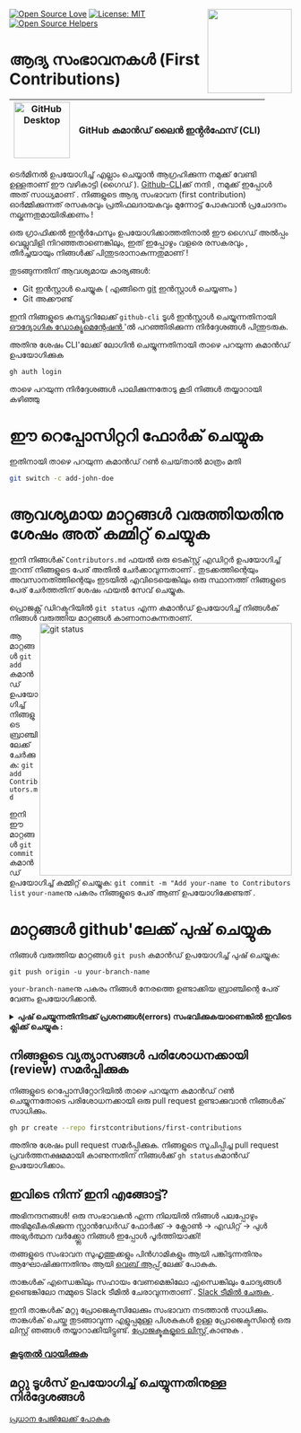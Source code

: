 [![Open Source Love](https://badges.frapsoft.com/os/v1/open-source.svg?v=103)](https://github.com/ellerbrock/open-source-badges/)
[<img align="right" width="150" src="https://firstcontributions.github.io/assets/gui-tool-tutorials/github-desktop-tutorial/join-slack-team.png">](https://join.slack.com/t/firstcontributors/shared_invite/enQtNjkxNzQwNzA2MTMwLTVhMWJjNjg2ODRlNWZhNjIzYjgwNDIyZWYwZjhjYTQ4OTBjMWM0MmFhZDUxNzBiYzczMGNiYzcxNjkzZDZlMDM)
[![License: MIT](https://img.shields.io/badge/License-MIT-green.svg)](https://opensource.org/licenses/MIT)
[![Open Source Helpers](https://www.codetriage.com/roshanjossey/first-contributions/badges/users.svg)](https://www.codetriage.com/roshanjossey/first-contributions)

# ആദ്യ സംഭാവനകൾ (First Contributions)

| <img alt="GitHub Desktop" src="https://cdn.icon-icons.com/icons2/2157/PNG/512/github_git_hub_logo_icon_132878.png" width="100"> | GitHub കമാൻഡ് ലൈൻ ഇൻ്റർഫേസ് (CLI) |
| ------------------------------------------------------------------------------------------------------------------------------- | --------------------------------- |

ടെർമിനൽ ഉപയോഗിച്ച് എല്ലാം ചെയ്യാൻ ആഗ്രഹിക്കുന്ന നമുക്ക് വേണ്ടി ഉള്ളതാണ് ഈ വഴികാട്ടി (ഗൈഡ് ). [Github-CLI](https://cli.github.com/)ക്ക് നന്ദി , നമുക്ക് ഇപ്പോൾ അത് സാധ്യമാണ് . നിങ്ങളുടെ ആദ്യ സംഭാവന (first contribution) ഓർമ്മിക്കുന്നത് രസകരവും പ്രതിഫലദായകവും മുന്നോട്ട് പോകുവാൻ പ്രചോദനം നല്കുന്നതുമായിരിക്കണം !

ഒരു ഗ്രാഫിക്കൽ ഇൻ്റർഫേസും ഉപയോഗിക്കാത്തതിനാൽ ഈ ഗൈഡ് അൽപ്പം വെല്ലുവിളി നിറഞ്ഞതാണെങ്കിലും, ഇത് ഇപ്പോഴും വളരെ രസകരവും , തീർച്ചയായും നിങ്ങൾക്ക് പിന്തുടരാനാകുന്നതുമാണ് !

തുടങ്ങുന്നതിന് ആവശ്യമായ കാര്യങ്ങൾ:

- Git ഇൻസ്റ്റാൾ ചെയ്യുക ( എങ്ങിനെ [git](https://git-scm.com/downloads) ഇൻസ്റ്റാൾ ചെയ്യണം )
- Git അക്കൗണ്ട്

ഇനി നിങ്ങളുടെ കമ്പ്യൂട്ടറിലേക്ക് `github-cli` ടൂൾ ഇൻസ്റ്റാൾ ചെയ്യുന്നതിനായി [ഔദ്യോഗിക ഡോക്യൂമെന്റേഷൻ ](https://github.com/cli/cli#installation)'ൽ പറഞ്ഞിരിക്കുന്ന നിർദ്ദേശങ്ങൾ പിന്തുടരുക.

അതിനു ശേഷം CLI'ലേക്ക് ലോഗിൻ ചെയ്യുന്നതിനായി താഴെ പറയുന്ന കമാൻഡ് ഉപയോഗിക്കുക

```bash
gh auth login
```

താഴെ പറയുന്ന നിർദ്ദേശങ്ങൾ പാലിക്കുന്നതോടു കൂടി നിങ്ങൾ തയ്യാറായി കഴിഞ്ഞു

# ഈ റെപ്പോസിറ്ററി ഫോർക് ചെയ്യുക

ഇതിനായി താഴെ പറയുന്ന കമാൻഡ് റൺ ചെയ്‌താൽ മാത്രം മതി

```bash
git switch -c add-john-doe
```

# ആവശ്യമായ മാറ്റങ്ങൾ വരുത്തിയതിനു ശേഷം അത് കമ്മിറ്റ് ചെയ്യുക

ഇനി നിങ്ങൾക് `Contributors.md` ഫയൽ ഒരു ടെക്സ്റ്റ് എഡിറ്റർ ഉപയോഗിച്ച് തുറന്ന് നിങ്ങളുടെ പേര് അതിൽ ചേർക്കാവുന്നതാണ് . തുടക്കത്തിന്റെയും അവസാനത്ത്തിന്റെയും ഇടയിൽ എവിടെയെങ്കിലും ഒരു സ്ഥാനത്ത് നിങ്ങളുടെ പേര് ചേർത്തതിന് ശേഷം ഫയൽ സേവ് ചെയ്യുക.

പ്രൊജക്റ്റ് ഡിറക്ടറിയിൽ `git status` എന്ന കമാൻഡ് ഉപയോഗിച്ച് നിങ്ങൾക് നിങ്ങൾ വരുത്തിയ മാറ്റങ്ങൾ കാണാനാകുന്നതാണ്.
<img align="right" width="450" src="https://firstcontributions.github.io/assets/Readme/git-status.png" alt="git status" />

ആ മാറ്റങ്ങൾ `git add` കമാൻഡ് ഉപയോഗിച്ച് നിങ്ങളുടെ ബ്രാഞ്ചിലേക്ക് ചേർക്കുക:
`git add Contributors.md`

ഇനി ഈ മാറ്റങ്ങൾ `git commit`കമാൻഡ് ഉപയോഗിച്ച് കമ്മിറ്റ് ചെയ്യുക:
`git commit -m "Add your-name to Contributors list`
`your-name`നു പകരം നിങ്ങളുടെ പേര് ആണ് ഉപയോഗിക്കേണ്ടത് .

# മാറ്റങ്ങൾ github'ലേക്ക് പുഷ് ചെയ്യുക

നിങ്ങൾ വരുത്തിയ മാറ്റങ്ങൾ `git push` കമാൻഡ് ഉപയോഗിച്ച് പുഷ് ചെയ്യുക:

```
git push origin -u your-branch-name
```

`your-branch-name`നു പകരം നിങ്ങൾ നേരത്തെ ഉണ്ടാക്കിയ ബ്രാഞ്ചിന്റെ പേര് വേണം ഉപയോഗിക്കാൻ.

<details>
<summary> <strong>പുഷ് ചെയ്യുന്നതിനിടക്ക് പ്രശനങ്ങൾ(errors) സംഭവിക്കുകയാണെങ്കിൽ ഇവിടെ ക്ലിക്ക് ചെയ്യുക :</strong> </summary>

- ### പ്രാമാണീകരണപിശക് (Authentication Error)
       <pre>റിമോട്ട്: പാസ്‌വേഡ് പ്രാമാണീകരണത്തിനുള്ള പിന്തുണ 2021 ഓഗസ്റ്റ് 13-ന് നീക്കം ചെയ്‌തു. പകരം ഒരു വ്യക്തിഗത ആക്‌സസ് ടോക്കൺ ഉപയോഗിക്കുക.
  റിമോട്ട്: കൂടുതൽ വിവരങ്ങൾക്ക് https://github.blog/2020-12-15-token-authentication-requirements-for-git-operations/ കാണുക.
  fatal:'https://github.com/<your-username>/first-contributions.git/'ലേക്കുള്ള authentication പരാജയപ്പെട്ടു .</pre>
  നിങ്ങളുടെ അക്കൗണ്ടിലേക്ക് ഒരു SSH കീ നിർമ്മിക്കുവാനും ക്രമീകരിക്കുവാനുമായി ഈ ലിങ്കിലേക്ക് പോകുക [GitHub's tutorial](https://docs.github.com/en/authentication/connecting-to-github-with-ssh/adding-a-new-ssh-key-to-your-github-account) .
  </details>

## നിങ്ങളുടെ വ്യത്യാസങ്ങൾ പരിശോധനക്കായി (review) സമർപ്പിക്കുക

നിങ്ങളുടെ റെപ്പോസിറ്റോറിയിൽ താഴെ പറയുന്ന കമാൻഡ് റൺ ചെയ്യുന്നതോടെ പരിശോധനക്കായി ഒരു pull request ഉണ്ടാക്കുവാൻ നിങ്ങൾക് സാധിക്കും.

```bash
gh pr create --repo firstcontributions/first-contributions
```

അതിനു ശേഷം pull request സമർപ്പിക്കുക.
നിങ്ങളുടെ സൂചിപ്പിച്ച pull request പ്രവർത്തനക്ഷമമായി കാണുന്നതിന് നിങ്ങൾക്ക് `gh status`കമാൻഡ് ഉപയോഗിക്കാം.

## ഇവിടെ നിന്ന് ഇനി എങ്ങോട്ട്?

അഭിനന്ദനങ്ങൾ! ഒരു സംഭാവകൻ എന്ന നിലയിൽ നിങ്ങൾ പലപ്പോഴും അഭിമുഖീകരിക്കുന്ന സ്റ്റാൻഡേർഡ് ഫോർക്ക് -> ക്ലോൺ -> എഡിറ്റ് -> പുൾ അഭ്യർത്ഥന വർക്ക്ഫ്ലോ നിങ്ങൾ ഇപ്പോൾ പൂർത്തിയാക്കി!

തങ്ങളുടെ സംഭാവന സുഹൃത്തുക്കളും പിൻഗാമികളും ആയി പങ്കിടുന്നതിനും ആഘോഷിക്കുന്നതിനും ആയി [വെബ് ആപ്പ് ](https://firstcontributions.github.io/#social-share)ലേക്ക് പോകുക.

താങ്കൾക് എന്ധെങ്കിലും സഹായം വേണമെങ്കിലോ എന്ധെങ്കിലും ചോദ്യങ്ങൾ ഉണ്ടെങ്കിലോ നമ്മുടെ Slack ടീമിൽ ചേരാവുന്നതാണ് . [Slack ടീമിൽ ചേരുക ](https://join.slack.com/t/firstcontributors/shared_invite/zt-vchl8cde-S0KstI_jyCcGEEj7rSTQiA).

ഇനി താങ്കൾക് മറ്റു പ്രോജെക്ടസിലേക്കും സംഭാവന നടത്താൻ സാധിക്കും. താങ്കൾക് ചെയ്ത തുടങ്ങാവുന്ന എളുപ്പമുള്ള പിശകുകൾ ഉള്ള പ്രോജെക്ടസിന്റെ ഒരു ലിസ്റ്റ് ഞങ്ങൾ തയ്യാറാക്കിയിട്ടുണ്ട്. [പ്രോജക്ടുകളുടെ ലിസ്റ്റ് ](https://firstcontributions.github.io/#project-list) കാണുക .

### [കൂടുതൽ വായിക്കുക](../additional-material/git_workflow_scenarios/additional-material.md)

## മറ്റു ടൂൾസ് ഉപയോഗിച്ച് ചെയ്യുന്നതിനുള്ള നിർദ്ദേശങ്ങൾ

[പ്രധാന പേജിലേക്ക് പോകുക ](https://github.com/firstcontributions/first-contributions#tutorials-using-other-tools)
